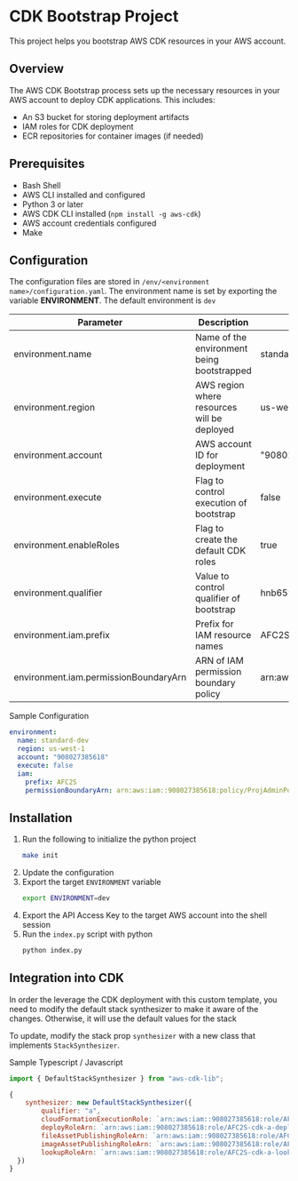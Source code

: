 # CDK Bootstrap Project

This project helps you bootstrap AWS CDK resources in your AWS account.

## Overview

The AWS CDK Bootstrap process sets up the necessary resources in your AWS account to deploy CDK applications. This includes:

- An S3 bucket for storing deployment artifacts
- IAM roles for CDK deployment
- ECR repositories for container images (if needed)

## Prerequisites

- Bash Shell
- AWS CLI installed and configured
- Python 3 or later
- AWS CDK CLI installed (`npm install -g aws-cdk`)
- AWS account credentials configured
- Make

## Configuration
The configuration files are stored in `/env/<environment name>/configuration.yaml`.
The environment name is set by exporting the variable **ENVIRONMENT**.
The default environment is `dev`

| Parameter                             | Description                                 | Example                                          | Required |
| ------------------------------------- | ------------------------------------------- | ------------------------------------------------ | -------- |
| environment.name                      | Name of the environment being bootstrapped  | standard-dev                                     | Yes      |
| environment.region                    | AWS region where resources will be deployed | us-west-1                                        | Yes      |
| environment.account                   | AWS account ID for deployment               | "908027385618"                                   | Yes      |
| environment.execute                   | Flag to control execution of bootstrap      | false                                            | No       |
| environment.enableRoles               | Flag to create the default CDK roles        | true                                             | No       |
| environment.qualifier                 | Value to control qualifier of bootstrap     | hnb659fds                                        | No       |
| environment.iam.prefix                | Prefix for IAM resource names               | AFC2S                                            | No       |
| environment.iam.permissionBoundaryArn | ARN of IAM permission boundary policy       | arn:aws:iam::908027385618:policy/ProjAdminPolicy | No       |


Sample Configuration

```yaml
environment:
  name: standard-dev
  region: us-west-1
  account: "908027385618"
  execute: false
  iam:
    prefix: AFC2S
    permissionBoundaryArn: arn:aws:iam::908027385618:policy/ProjAdminPolicy
```

## Installation

1. Run the following to initialize the python project
    ```bash
    make init
    ```
2. Update the configuration 
3. Export the target `ENVIRONMENT` variable 
    ```bash
    export ENVIRONMENT=dev
    ```
4. Export the API Access Key to the target AWS account into the shell session
5. Run the `index.py` script with python
    ```bash
    python index.py
    ```

## Integration into CDK
In order the leverage the CDK deployment with this custom template, you need to modify the default stack synthesizer to make it aware of the changes.
Otherwise, it will use the default values for the stack

To update, modify the stack prop `synthesizer` with a new class that implements `StackSynthesizer`.

Sample Typescript / Javascript
```javascript
import { DefaultStackSynthesizer } from "aws-cdk-lib";
```

```javascript
{
    synthesizer: new DefaultStackSynthesizer({
        qualifier: "a",
        cloudFormationExecutionRole: `arn:aws:iam::908027385618:role/AFC2S-cdk-a-cfn-exec-role-908027385618-us-east-1`,
        deployRoleArn: `arn:aws:iam::908027385618:role/AFC2S-cdk-a-deploy-role-908027385618-us-east-1`,
        fileAssetPublishingRoleArn: `arn:aws:iam::908027385618:role/AFC2S-cdk-a-file-publishing-role-908027385618-us-east-1`,
        imageAssetPublishingRoleArn: `arn:aws:iam::908027385618:role/AFC2S-cdk-a-ipr-908027385618-us-east-1`,
        lookupRoleArn: `arn:aws:iam::908027385618:role/AFC2S-cdk-a-lookup-role-908027385618-us-east-1`,
  })
}
```